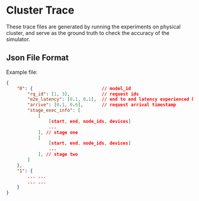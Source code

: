 # Cluster Trace

These trace files are generated by running the experiments on physical cluster, and serve as the ground truth to check the accuracy of the simulator.

## Json File Format

Example file:

```json
{
    "0": {                          // model_id
        "rq_id": [1, 3],            // request ids 
        "e2e_latency": [0.1, 0.1],  // end to end latency experienced by client (closed loop)
        "arrive": [0.1, 0.6],       // request arrival timestamp
        "stage_exec_info": [
            [
                [start, end, node_ids, devices]
                ...
            ], // stage one
            [
                [start, end, node_ids, devices]
                ...
            ], // stage two
        ]
    },
    "1": {
        ... ...
        ... ...
    }
}
```
